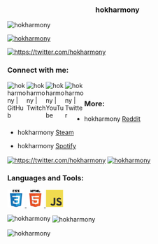 <h3 align="center">hokharmony</h3>

<p align="left"> <img src="https://komarev.com/ghpvc/?username=hokharmony&label=Profile%20views&color=0e75b6&style=flat" alt="hokharmony" /> </p>

<p align="left"> <a href="https://github.com/ryo-ma/github-profile-trophy"><img src="https://github-profile-trophy.vercel.app/?username=hokharmony" alt="hokharmony" /></a> </p>

<p align="left"> <a href="https://twitter.com/https://twitter.com/hokharmony" target="blank"><img src="https://img.shields.io/twitter/follow/https://twitter.com/hokharmony?logo=twitter&style=for-the-badge" alt="https://twitter.com/hokharmony" /></a> </p>

<h3 align="left">Connect with me:</h3>

[<img align="left" alt="hokharmony | GitHub" width="44px" src="https://cdn.discordapp.com/attachments/744842644798046211/838091206348767302/5d69e29f0d71aaa04ed9725100199b4e.png" />][github]
[<img align="left" alt="hokharmony | Twitch" width="44px" src="https://img.icons8.com/fluent/2x/twitch.png" />][twitch]
[<img align="left" alt="hokharmony | YouTube" width="44px" src="https://img.icons8.com/color/2x/youtube-play.png" />][youtube]
[<img align="left" alt="hokharmony | Twitter" width="44px" src="https://cdn.discordapp.com/attachments/744842644798046211/838091455062868018/4662875160dc4c56954003ebda995414.png" />][twitter]

<br />


### More:

[github]: https://github.com/hokharmony
[twitch]: https://www.twitch.tv/hokharmony
[youtube]: https://www.youtube.com/channel/UC5XBrb0wb4lnpfG0cSTaguQ
[twitter]: https://twitter.com/hokharmony

  
- hokharmony [Reddit](https://www.reddit.com/u/hokharmony)

- hokharmony [Steam](https://steamcommunity.com/profiles/76561198874388272)

- hokharmony [Spotify](https://open.spotify.com/user/31rliietdvsx7qgkbzwjsaiqwvxq)

<p align="left">
<a href="https://twitter.com/https://twitter.com/hokharmony" target="blank"><img align="center" src="https://raw.githubusercontent.com/rahuldkjain/github-profile-readme-generator/neutral-icons/src/images/icons/Social/twitter.svg" alt="https://twitter.com/hokharmony" height="30" width="40" /></a>
<a href="https://www.youtube.com/c/hokharmony" target="blank"><img align="center" src="https://raw.githubusercontent.com/rahuldkjain/github-profile-readme-generator/neutral-icons/src/images/icons/Social/youtube.svg" alt="hokharmony" height="30" width="40" /></a>
</p>

<h3 align="left">Languages and Tools:</h3>
<p align="left"> <a href="https://www.w3schools.com/css/" target="_blank"> <img src="https://raw.githubusercontent.com/devicons/devicon/master/icons/css3/css3-original-wordmark.svg" alt="css3" width="40" height="40"/> </a> <a href="https://www.w3.org/html/" target="_blank"> <img src="https://raw.githubusercontent.com/devicons/devicon/master/icons/html5/html5-original-wordmark.svg" alt="html5" width="40" height="40"/> </a> <a href="https://developer.mozilla.org/en-US/docs/Web/JavaScript" target="_blank"> <img src="https://raw.githubusercontent.com/devicons/devicon/master/icons/javascript/javascript-original.svg" alt="javascript" width="40" height="40"/> </a> </p>

<p><img align="left" src="https://github-readme-stats.vercel.app/api/top-langs?username=hokharmony&show_icons=true&locale=en&layout=compact" alt="hokharmony" /></p>

<p>&nbsp;<img align="center" src="https://github-readme-stats.vercel.app/api?username=hokharmony&show_icons=true&locale=en" alt="hokharmony" /></p>

<p><img align="center" src="https://github-readme-streak-stats.herokuapp.com/?user=hokharmony&" alt="hokharmony" /></p>
